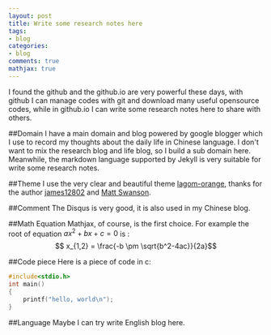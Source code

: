 ```yaml
---
layout: post
title: Write some research notes here
tags:
- blog
categories:
- blog
comments: true
mathjax: true
---
```


I found the github and the github.io are very powerful these days, with github I can manage codes with git and download many useful opensource codes, while in github.io I can write some research notes here to share with others.

##Domain
I have a main domain and blog powered by google blogger which I use to record my thoughts about the daily life in Chinese language. I don't want to mix the research blog and life blog, so I build a sub domain here. Meanwhile, the markdown language supported by Jekyll is very suitable for write some research notes.

##Theme 
I use the very clear and beautiful theme [lagom-orange](http://github.com/james12802/lagom-orange), thanks for the author [james12802](http://james12802.co.uk/) and [Matt Swanson](http://www.mdswanson.com/). 

##Comment
The Disqus is very good, it is also used in my Chinese blog.

##Math Equation
Mathjax, of course, is the first choice.  For example the root of equation $ax^2+bx+c=0$ is :
$$ x_{1,2} = \frac{-b \pm \sqrt{b^2-4ac}}{2a}$$

##Code piece
Here is a piece of code in c:

```c
#include<stdio.h>
int main()
{
    printf("hello, world\n");
}
```

##Language
Maybe I can try write English blog here.

